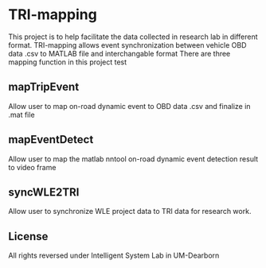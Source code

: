 # TRI-mapping 

This project is to help facilitate the data collected in research lab in different format.
TRI-mapping allows event synchronization between vehicle OBD data .csv to MATLAB file and interchangable format
There are three mapping function in this project
test

## mapTripEvent

Allow user to map on-road dynamic event to OBD data .csv and finalize in .mat file

## mapEventDetect

Allow user to map the matlab nntool on-road dynamic event detection result to video frame

## syncWLE2TRI

Allow user to synchronize WLE project data to TRI data for research work.

## License
All rights reversed under Intelligent System Lab in UM-Dearborn
